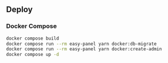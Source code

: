 ## Deploy

### Docker Compose

```bash
docker compose build
docker compose run --rm easy-panel yarn docker:db-migrate
docker compose run --rm easy-panel yarn docker:create-admin
docker compose up -d
```
